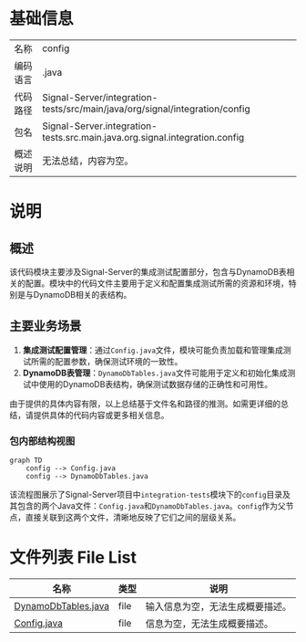 # 基础信息

|      |      |
|------|------|
| 名称 | config |
| 编码语言 | .java |
| 代码路径 | Signal-Server/integration-tests/src/main/java/org/signal/integration/config |
| 包名 | Signal-Server.integration-tests.src.main.java.org.signal.integration.config |
| 概述说明 | 无法总结，内容为空。 |

# 说明

## 概述
该代码模块主要涉及Signal-Server的集成测试配置部分，包含与DynamoDB表相关的配置。模块中的代码文件主要用于定义和配置集成测试所需的资源和环境，特别是与DynamoDB相关的表结构。

## 主要业务场景
1. **集成测试配置管理**：通过`Config.java`文件，模块可能负责加载和管理集成测试所需的配置参数，确保测试环境的一致性。
2. **DynamoDB表管理**：`DynamoDbTables.java`文件可能用于定义和初始化集成测试中使用的DynamoDB表结构，确保测试数据存储的正确性和可用性。

由于提供的具体内容有限，以上总结基于文件名和路径的推测。如需更详细的总结，请提供具体的代码内容或更多相关信息。


### 包内部结构视图

```mermaid
graph TD
    config --> Config.java
    config --> DynamoDbTables.java
```

该流程图展示了Signal-Server项目中`integration-tests`模块下的`config`目录及其包含的两个Java文件：`Config.java`和`DynamoDbTables.java`。`config`作为父节点，直接关联到这两个文件，清晰地反映了它们之间的层级关系。

# 文件列表 File List

| 名称   | 类型  | 说明 |
|-------|------|-------------|
| [DynamoDbTables.java](DynamoDbTables.md) | file | 输入信息为空，无法生成概要描述。 |
| [Config.java](Config.md) | file | 信息为空，无法生成概要描述。 |


